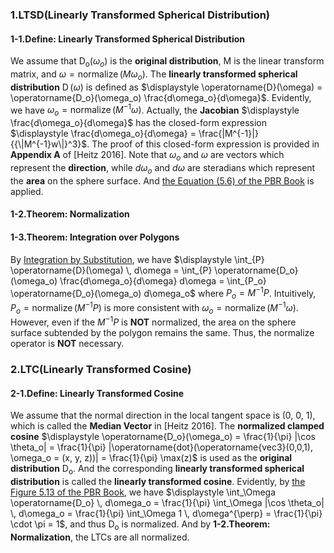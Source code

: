 ### 1\.LTSD(Linearly Transformed Spherical Distribution)

#### 1-1\.Define: Linearly Transformed Spherical Distribution  
We assume that $\displaystyle \operatorname{D_o}(\omega_o)$ is the **original distribution**, M is the linear transform matrix, and $\displaystyle \omega = \operatorname{normalize}(M \omega_o)$. The **linearly transformed spherical distribution** $\displaystyle \operatorname{D}(\omega)$ is defined as $\displaystyle \operatorname{D}(\omega) = \operatorname{D_o}(\omega_o) \frac{d\omega_o}{d\omega}$. Evidently, we have $\displaystyle \omega_o = \operatorname{normalize}(M^{-1} \omega)$. Actually, the **Jacobian** $\displaystyle \frac{d\omega_o}{d\omega}$ has the closed-form expression $\displaystyle \frac{d\omega_o}{d\omega} = \frac{|M^{-1}|}{{\|M^{-1}w\|}^3}$. The proof of this closed-form expression is provided in **Appendix A** of \[Heitz 2016\]. Note that $\displaystyle \omega_o$ and $\displaystyle \omega$ are vectors which represent the **direction**, while $\displaystyle d\omega_o$ and $\displaystyle d\omega$ are steradians which represent the **area** on the sphere surface. And [the Equation (5.6) of the PBR Book](https://pbr-book.org/3ed-2018/Color_and_Radiometry/Working_with_Radiometric_Integrals#IntegralsoverArea) is applied.  

#### 1-2\.Theorem: Normalization  

#### 1-3\.Theorem: Integration over Polygons  

By [Integration by Substitution](https://en.wikipedia.org/wiki/Integration_by_substitution), we have $\displaystyle \int_{P} \operatorname{D}(\omega) \, d\omega = \int_{P} \operatorname{D_o}(\omega_o) \frac{d\omega_o}{d\omega} d\omega = \int_{P_o} \operatorname{D_o}(\omega_o) d\omega_o$ where $\displaystyle P_o = M^{-1} P$. Intuitively, $\displaystyle P_o = \operatorname{normalize}(M^{-1} P)$ is more consistent with $\displaystyle \omega_o = \operatorname{normalize}(M^{-1} \omega)$. However, even if the $\displaystyle M^{-1} P$ is **NOT** normalized, the area on the sphere surface subtended by the polygon remains the same. Thus, the normalize operator is **NOT** necessary.  

### 2\.LTC(Linearly Transformed Cosine)  

#### 2-1\.Define: Linearly Transformed Cosine  
We assume that the normal direction in the local tangent space is (0, 0, 1), which is called the **Median Vector** in \[Heitz 2016\]. The **normalized clamped cosine** $\displaystyle \operatorname{D_o}(\omega_o) = \frac{1}{\pi} |\cos \theta_o| = \frac{1}{\pi} |\operatorname{dot}(\operatorname{vec3}(0,0,1), \omega_o = (x, y, z))| = \frac{1}{\pi} \max(z)$ is used as the **original distribution** $\displaystyle \operatorname{D_o}$. And the corresponding **linearly transformed spherical distribution** is called the **linearly transformed cosine**. Evidently, by [the Figure 5.13 of the PBR Book](https://pbr-book.org/3ed-2018/Color_and_Radiometry/Working_with_Radiometric_Integrals#IntegralsoverProjectedSolidAngle), we have $\displaystyle \int_\Omega \operatorname{D_o} \, d\omega_o = \frac{1}{\pi} \int_\Omega |\cos \theta_o| \, d\omega_o = \frac{1}{\pi} \int_\Omega 1 \, d\omega^{\perp} = \frac{1}{\pi} \cdot \pi = 1$, and thus $\displaystyle \operatorname{D_o}$ is normalized. And by **1-2\.Theorem: Normalization**, the LTCs are all normalized.  
